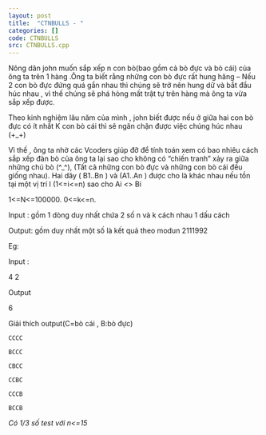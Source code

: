 ```yaml
---
layout: post
title:  "CTNBULLS - "
categories: []
code: CTNBULLS
src: CTNBULLS.cpp
---
```




  


Nông dân john muốn sắp xếp n con bò(bao gồm cả bò đực và bò cái) của ông ta trên 1 hàng .Ông ta biết rằng những con bò đực rất hung hăng – Nếu 2 con bò đực đứng quá gần nhau thì chúng sẽ trở nên hung dữ và bắt đầu húc nhau , vì thế chúng sẽ phá hòng mất trật tự trên hàng mà ông ta vừa sắp xếp được.

Theo kinh nghiệm lâu năm của mình , john biết được nếu ở giữa hai con bò đực có ít nhất K con bò cái thì sẽ ngăn chặn được việc chúng húc nhau (+\_+)

Vì thế , ông ta nhờ các Vcoders giúp đỡ để tính toán xem có bao nhiêu cách sắp xếp đàn bò của ông ta lại sao cho không có “chiến tranh” xảy ra giữa những chú bò (^\_^), (Tất cả những con bò đực và những con bò cái đều giống nhau). Hai dãy ( B1..Bn ) và (A1..An  ) được cho là khác nhau nếu tồn tại một vị trí I (1<=i<=n) sao cho Ai <> Bi   

1<=N<=100000. 0<=k<=n.

Input : gồm 1 dòng duy nhất chứa 2 số n và k cách nhau 1 dấu cách

Output: gồm duy nhất một số là kết quả theo modun 2111992

Eg:

Input :

4 2

Output

6

Giải thích output(C=bò cái , B:bò đực)

```
CCCC
```

```
BCCC
```

```
CBCC
```

```
CCBC
```

```
CCCB
```

```
BCCB
```

_Có 1/3 số test với n<=15_

<!--more-->


